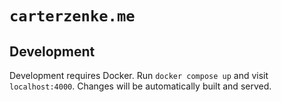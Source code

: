 # `carterzenke.me`

## Development

Development requires Docker. Run `docker compose up` and visit `localhost:4000`. Changes will be automatically built and served.
